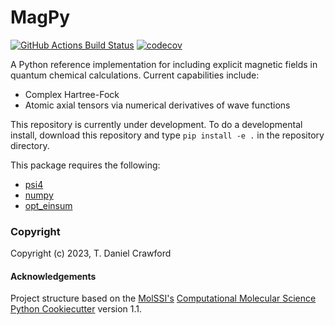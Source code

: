 MagPy
==============================
[//]: # (Badges)
[![GitHub Actions Build Status](https://github.com/CrawfordGroup/MagPy/workflows/CI/badge.svg)](https://github.com/CrawfordGroup/magpy/actions?query=workflow%3ACI)
[![codecov](https://codecov.io/gh/CrawfordGroup/MagPy/graph/badge.svg?token=SN87ODLNBW)](https://codecov.io/gh/CrawfordGroup/MagPy)

A Python reference implementation for including explicit magnetic fields in quantum chemical
calculations. Current capabilities include:
  - Complex Hartree-Fock
  - Atomic axial tensors via numerical derivatives of wave functions

This repository is currently under development. To do a developmental install, download this repository and type `pip install -e .` in the repository directory.

This package requires the following:
  - [psi4](https://psicode.org)
  - [numpy](https://numpy.org/)
  - [opt_einsum](https://optimized-einsum.readthedocs.io/en/stable/)

### Copyright

Copyright (c) 2023, T. Daniel Crawford


#### Acknowledgements

Project structure based on the
[MolSSI's](https://molssi.org) [Computational Molecular Science Python Cookiecutter](https://github.com/molssi/cookiecutter-cms)
version 1.1.
